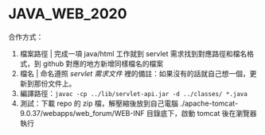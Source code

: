 # JAVA_WEB_2020

合作方式：
1. 檔案路徑 | 完成一項 java/html 工作就到 servlet 需求找到對應路徑和檔名格式，到 github 對應的地方新增同樣檔名的檔案
2. 檔名 | 命名遵照 *servlet 需求文件* 裡的備註：如果沒有的話就自己想一個，更新到那份文件上。
3. 編譯路徑：`javac -cp ../lib/servlet-api.jar -d ../classes/ *.java`
4. 測試：下載 repo 的 zip 檔，解壓縮後放到自己電腦 ./apache-tomcat-9.0.37/webapps/web_forum/WEB-INF 目錄底下，啟動 tomcat 後在瀏覽器執行
